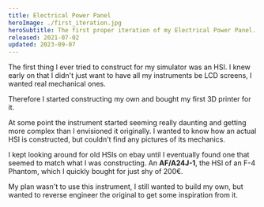 ```yaml
---
title: Electrical Power Panel
heroImage: ./first_iteration.jpg
heroSubtitle: The first proper iteration of my Electrical Power Panel. This was constructed and milled on my CNC machine. It doesn't yet include its green backlight in this picture.
released: 2021-07-02
updated: 2023-09-07
---
```


The first thing I ever tried to construct for my simulator was an HSI. I knew early on that I didn't just want to have all my instruments be LCD screens, I wanted real mechanical ones.

Therefore I started constructing my own and bought my first 3D printer for it.

At some point the instrument started seeming really daunting and getting more complex than I envisioned it originally. I wanted to know how an actual HSI is constructed, but couldn't find any pictures of its mechanics.

I kept looking around for old HSIs on ebay until I eventually found one that seemed to match what I was constructing. An **AF/A24J-1**, the HSI of an F-4 Phantom, which I quickly bought for just shy of 200€.

My plan wasn't to use this instrument, I still wanted to build my own, but wanted to reverse engineer the original to get some inspiration from it.
